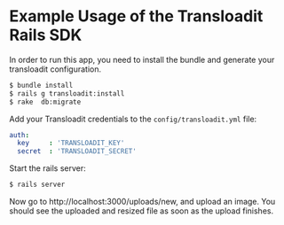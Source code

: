 # Example Usage of the Transloadit Rails SDK

In order to run this app, you need to install the bundle and generate your transloadit configuration.

```bash
$ bundle install
$ rails g transloadit:install
$ rake  db:migrate
```

Add your Transloadit credentials to the `config/transloadit.yml` file:

```yaml
auth:
  key     : 'TRANSLOADIT_KEY'
  secret  : 'TRANSLOADIT_SECRET'
```

Start the rails server:

```bash
$ rails server
```

Now go to http://localhost:3000/uploads/new, and upload an image. You should see the uploaded and resized file as soon as the
upload finishes.
